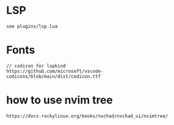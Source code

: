 # LSP

```
see plugins/lsp.lua
```

# Fonts

```
// codicon for lspkind
https://github.com/microsoft/vscode-codicons/blob/main/dist/codicon.ttf

```

# how to use nvim tree

```
https://docs.rockylinux.org/books/nvchad/nvchad_ui/nvimtree/
```
